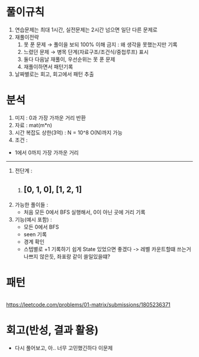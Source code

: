 # 풀이규칙
1. 연습문제는 최대 1시간, 실전문제는 2시간 넘으면 일단 다른 문제로
2. 재풀이전략
   1. 못 푼 문제 → 풀이을 보되 100% 이해 금지 : 왜 생각을 못했는지만 기록
   2. 느렸던 문제 → 병목 단계(자료구조/조건식/중첩루프) 표시
   3. 둘다 다음날 재풀이, 우선순위는 못 푼 문제
   4. 재풀이하면서 패턴기록
3. 날짜별로는 회고, 회고에서 패턴 추출

# 분석
1. 미지 : 0과 가장 가까운 거리 반환
2. 자료 : mat(m*n)
3. 시간 복잡도 상한(3억) :  N = 10^8   O(N)까지 가능
4. 조건 :
- 1에서 0까지 가장 가까운 거리
---
1. 전단계 : 
   1. [0, 1, 0], [1, 2, 1]
      -
2. 가능한 풀이들 :
   - 처음 모든 0에서 BFS 실행해서, 0이 아닌 곳에 거리 기록
3. 기능(예시 포함) :
   - 모든 0에서 BFS
   - seen 기록
   - 경계 확인
   - 스텝별로 +1 기록하기 쉽게 State 있었으면 좋겠다 -> 레벨 카운트할떄 쓰는거 나쁘지 않은듯, 좌표랑 같이 쓸일있을떄?

# 패턴
```text

```

https://leetcode.com/problems/01-matrix/submissions/1805236371

# 회고(반성, 결과 활용)
- 다시 풀어보고, 아.. 너무 고민했긴하다 이문제
